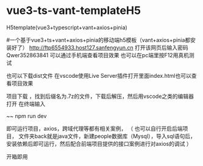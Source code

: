 # vue3-ts-vant-templateH5
H5template(vue3+typescript+vant+axios+pinia)

#一个基于vue3+ts+vant+axios+pinia的移动端h5模板（vant+axios+pinia都安装好了）
http://ftp6554933.host127.sanfengyun.cn
打开该网页后输入密码Qwer352863841
可以通过手机端查看项目效果
也可以在pc端里按F12用真机测试

也可以下载dist文件 在vscode使用Live Server插件打开里面index.html也可以查看项目效果

项目下载  ，找到后缀名为.7z的文件，下载后解压，然后用vscode之类的编辑器打开
在终端输入

 ~~
  npm run dev
  
 即可运行项目，axios，跨域代理等都有相关案例，
 （
 也可以自行开启后端项目，
 文件夹back就是java文件，新建people数据库（Mysql），导入sql语句后，安装依赖后即可运行，然后配合前端项目提供的接口案例进行对axios的调试
 ）
 
 开箱即用
